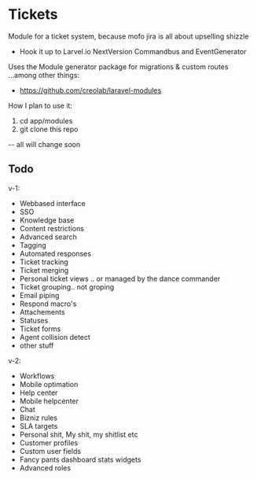 Tickets
=======

Module for a ticket system, because mofo jira is all about upselling shizzle

- Hook it up to Larvel.io NextVersion Commandbus and EventGenerator

Uses the Module generator package for migrations & custom routes ...among other things:

- https://github.com/creolab/laravel-modules

How I plan to use it:

1. cd app/modules
2. git clone this repo

-- all will change soon

Todo
---

v-1:
- Webbased interface
- SSO
- Knowledge base
- Content restrictions
- Advanced search
- Tagging
- Automated responses
- Ticket tracking
- Ticket merging
- Personal ticket views .. or managed by the dance commander
- Ticket grouping.. not groping
- Email piping
- Respond macro's
- Attachements
- Statuses
- Ticket forms
- Agent collision detect
 - other stuff

v-2:
- Workflows
- Mobile optimation
- Help center
- Mobile helpcenter
- Chat
- Bizniz rules
- SLA targets
- Personal shit, My shit, my shitlist etc
- Customer profiles
- Custom user fields
- Fancy pants dashboard stats widgets
- Advanced roles
